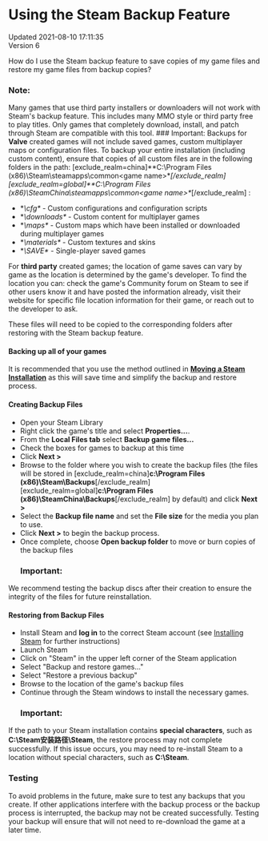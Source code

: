 # Using the Steam Backup Feature
Updated 2021-08-10 17:11:35  
Version 6  

How do I use the Steam backup feature to save copies of my game files and restore my game files from backup copies?  
  
  ### Note:
Many games that use third party installers or downloaders will not work with Steam's backup feature. This includes many MMO style or third party free to play titles. Only games that completely download, install, and patch through Steam are compatible with this tool.    ### Important:
Backups for **Valve** created games will not include saved games, custom multiplayer maps or configuration files. To backup your entire installation (including custom content), ensure that copies of all custom files are in the following folders in the path: [exclude_realm=china]**C:\Program Files (x86)\Steam\steamapps\common\<game name>\**[/exclude_realm][exclude_realm=global]**C:\Program Files (x86)\SteamChina\steamapps\common\<game name>\**[/exclude_realm] :  
* **\cfg\** - Custom configurations and configuration scripts
* **\downloads\** - Custom content for multiplayer games
* **\maps\** - Custom maps which have been installed or downloaded during multiplayer games
* **\materials\** - Custom textures and skins
* **\SAVE\** - Single-player saved games
  
For **third party** created games; the location of game saves can vary by game as the location is determined by the game's developer. To find the location you can: check the game's Community forum on Steam to see if other users know it and have posted the information already, visit their website for specific file location information for their game, or reach out to the developer to ask.  
  
These files will need to be copied to the corresponding folders after restoring with the Steam backup feature.  
  
#### Backing up all of your games
It is recommended that you use the method outlined in [**Moving a Steam Installation**](https://help.steampowered.com/en/faqs/view/4BD4-4528-6B2E-8327) as this will save time and simplify the backup and restore process.  
  
#### Creating Backup Files
* Open your Steam Library
* Right click the game's title and select **Properties...**.
* From the **Local Files tab** select **Backup game files...**
* Check the boxes for games to backup at this time
* Click **Next >**
* Browse to the folder where you wish to create the backup files (the files will be stored in [exclude_realm=china]**c:\Program Files (x86)\Steam\Backups**[/exclude_realm][exclude_realm=global]**c:\Program Files (x86)\SteamChina\Backups**[/exclude_realm] by default) and click **Next >**
* Select the **Backup file name** and set the **File size** for the media you plan to use.
* Click **Next >** to begin the backup process.
* Once complete, choose **Open backup folder** to move or burn copies of the backup files
    ### Important:
We recommend testing the backup discs after their creation to ensure the integrity of the files for future reinstallation.  
  
#### Restoring from Backup Files
* Install Steam and **log in** to the correct Steam account (see [Installing Steam](https://help.steampowered.com/en/faqs/view/099E-F5D1-8780-4778) for further instructions)
* Launch Steam
* Click on "Steam" in the upper left corner of the Steam application
* Select "Backup and restore games..."
* Select "Restore a previous backup"
* Browse to the location of the game's backup files
* Continue through the Steam windows to install the necessary games.
    ### Important:
If the path to your Steam installation contains **special characters**, such as **C:\Steam安装路径\Steam**, the restore process may not complete successfully. If this issue occurs, you may need to re-install Steam to a location without special characters, such as **C:\Steam**.  
  
### Testing
To avoid problems in the future, make sure to test any backups that you create. If other applications interfere with the backup process or the backup process is interrupted, the backup may not be created successfully. Testing your backup will ensure that will not need to re-download the game at a later time.